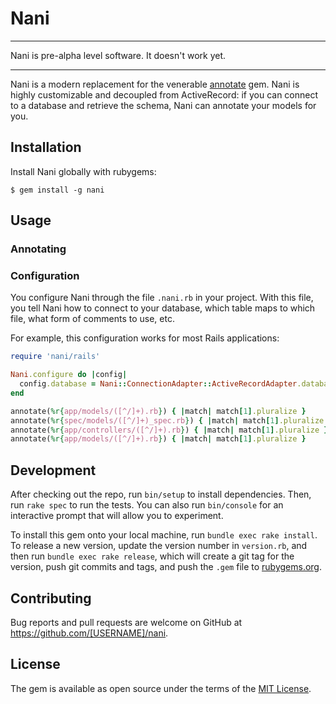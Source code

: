 # Nani

---

Nani is pre-alpha level software.  It doesn't work yet.

---

Nani is a modern replacement for the venerable [annotate](https://github.com/ctran/annotate_models)
gem.  Nani is highly customizable and decoupled from ActiveRecord: if you can connect to a database
and retrieve the schema, Nani can annotate your models for you.

## Installation

Install Nani globally with rubygems:

```
$ gem install -g nani
```

## Usage

### Annotating



### Configuration

You configure Nani through the file `.nani.rb` in your project.  With this file, you tell Nani how
to connect to your database, which table maps to which file, what form of comments to use, etc.

For example, this configuration works for most Rails applications:

```ruby
require 'nani/rails'

Nani.configure do |config|
  config.database = Nani::ConnectionAdapter::ActiveRecordAdapter.database
end

annotate(%r{app/models/([^/]+).rb}) { |match| match[1].pluralize }
annotate(%r{spec/models/([^/]+)_spec.rb}) { |match| match[1].pluralize }
annotate(%r{app/controllers/([^/]+).rb}) { |match| match[1].pluralize }
annotate(%r{app/models/([^/]+).rb}) { |match| match[1].pluralize }
```

## Development

After checking out the repo, run `bin/setup` to install dependencies. Then, run `rake spec` to run the tests. You can also run `bin/console` for an interactive prompt that will allow you to experiment.

To install this gem onto your local machine, run `bundle exec rake install`. To release a new version, update the version number in `version.rb`, and then run `bundle exec rake release`, which will create a git tag for the version, push git commits and tags, and push the `.gem` file to [rubygems.org](https://rubygems.org).

## Contributing

Bug reports and pull requests are welcome on GitHub at https://github.com/[USERNAME]/nani.


## License

The gem is available as open source under the terms of the [MIT License](http://opensource.org/licenses/MIT).
